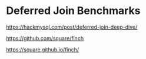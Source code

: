 # Deferred Join Benchmarks

https://hackmysql.com/post/deferred-join-deep-dive/

https://github.com/square/finch

https://square.github.io/finch/
